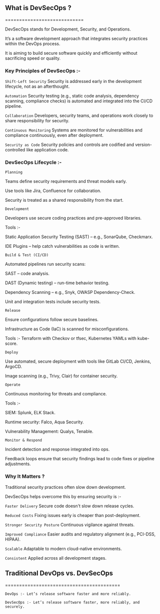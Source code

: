 ## What is DevSecOps ?
============================

DevSecOps stands for Development, Security, and Operations. 

It’s a software development approach that integrates security practices within the DevOps process.

It is aiming to build secure software quickly and efficiently without sacrificing speed or quality.


### Key Principles of DevSecOps :-

`Shift-Left Security` Security is addressed early in the development lifecycle, not as an afterthought.

`Automation` Security testing (e.g., static code analysis, dependency scanning, compliance checks) is automated and integrated into the CI/CD pipeline.

`Collaboration` Developers, security teams, and operations work closely to share responsibility for security.

`Continuous Monitoring` Systems are monitored for vulnerabilities and compliance continuously, even after deployment.

`Security as Code` Security policies and controls are codified and version-controlled like application code.



### DevSecOps Lifecycle :-


`Planning`

Teams define security requirements and threat models early.

Use tools like Jira, Confluence for collaboration.

Security is treated as a shared responsibility from the start.


`Development`

Developers use secure coding practices and pre-approved libraries.

Tools :-

Static Application Security Testing (SAST) – e.g., SonarQube, Checkmarx.

IDE Plugins – help catch vulnerabilities as code is written.


`Build & Test (CI/CD)`

Automated pipelines run security scans:

SAST – code analysis.

DAST (Dynamic testing) – run-time behavior testing.

Dependency Scanning – e.g., Snyk, OWASP Dependency-Check.

Unit and integration tests include security tests.

`Release`

Ensure configurations follow secure baselines.

Infrastructure as Code (IaC) is scanned for misconfigurations.

Tools :- Terraform with Checkov or tfsec, Kubernetes YAMLs with kube-score.

`Deploy`

Use automated, secure deployment with tools like GitLab CI/CD, Jenkins, ArgoCD.

Image scanning (e.g., Trivy, Clair) for container security.

`Operate`

Continuous monitoring for threats and compliance.

Tools :-

SIEM: Splunk, ELK Stack.

Runtime security: Falco, Aqua Security.

Vulnerability Management: Qualys, Tenable.

`Monitor & Respond`

Incident detection and response integrated into ops.

Feedback loops ensure that security findings lead to code fixes or pipeline adjustments.



### Why It Matters ?


Traditional security practices often slow down development. 

DevSecOps helps overcome this by ensuring security is :-

`Faster Delivery` Secure code doesn't slow down release cycles.

`Reduced Costs` Fixing issues early is cheaper than post-deployment.

`Stronger Security Posture` Continuous vigilance against threats.

`Improved Compliance` Easier audits and regulatory alignment (e.g., PCI-DSS, HIPAA).

`Scalable` Adaptable to modern cloud-native environments.

`Consistent` Applied across all development stages.



## Traditional DevOps vs. DevSecOps
=========================================


`DevOps :- Let’s release software faster and more reliably.`

`DevSecOps :- Let’s release software faster, more reliably, and securely.`


